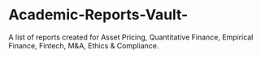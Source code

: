 # Academic-Reports-Vault-
A list of reports created for Asset Pricing, Quantitative Finance, Empirical Finance, Fintech, M&amp;A, Ethics &amp; Compliance. 
